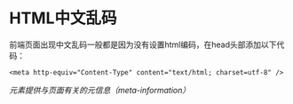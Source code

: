 # HTML中文乱码

前端页面出现中文乱码一般都是因为没有设置html编码，在head头部添加以下代码：

    <meta http-equiv="Content-Type" content="text/html; charset=utf-8" />
*<meta>元素提供与页面有关的元信息（meta-information）*

